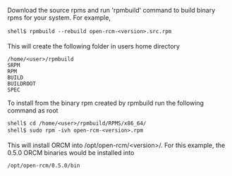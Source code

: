 Download the source rpms and run 'rpmbuild' command to build binary rpms for your system. For example,
```
shell$ rpmbuild --rebuild open-rcm-<version>.src.rpm
```
This will create the following folder in users home directory
```
/home/<user>/rpmbuild
SRPM
RPM
BUILD
BUILDROOT
SPEC
```
To install from the binary rpm created by rpmbuild run the following command as root
```
shell$ cd /home/<user>/rpmbuild/RPMS/x86_64/
shell$ sudo rpm -ivh open-rcm-<version>.rpm
```
This will install ORCM into /opt/open-rcm/&lt;version&gt;/.  For this example, the 0.5.0 ORCM binaries would be installed into
```
/opt/open-rcm/0.5.0/bin
```

